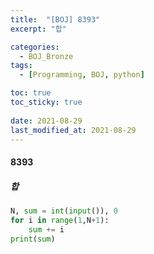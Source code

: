 ```yaml
---
title:  "[BOJ] 8393"
excerpt: "합"

categories:
  - BOJ_Bronze
tags:
  - [Programming, BOJ, python]

toc: true
toc_sticky: true
 
date: 2021-08-29
last_modified_at: 2021-08-29
---
```

#### 8393
##### 합
```python
N, sum = int(input()), 0
for i in range(1,N+1):
    sum += i
print(sum)
```